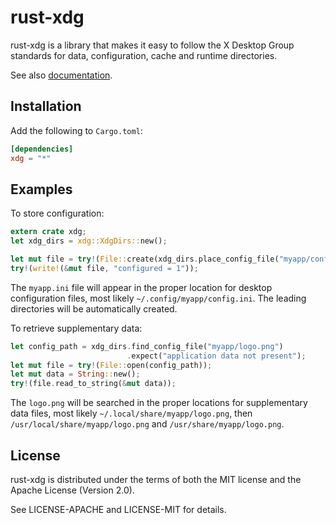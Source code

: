 rust-xdg
========

rust-xdg is a library that makes it easy to follow the X Desktop Group
standards for data, configuration, cache and runtime directories.

See also [documentation](https://whitequark.github.io/rust-xdg/xdg/).

Installation
------------

Add the following to `Cargo.toml`:

```toml
[dependencies]
xdg = "*"
```

Examples
--------

To store configuration:

```rust
extern crate xdg;
let xdg_dirs = xdg::XdgDirs::new();

let mut file = try!(File::create(xdg_dirs.place_config_file("myapp/config.ini")));
try!(write!(&mut file, "configured = 1"));
```

The `myapp.ini` file will appear in the proper location for desktop
configuration files, most likely `~/.config/myapp/config.ini`.
The leading directories will be automatically created.

To retrieve supplementary data:

```rust
let config_path = xdg_dirs.find_config_file("myapp/logo.png")
                          .expect("application data not present");
let mut file = try!(File::open(config_path));
let mut data = String::new();
try!(file.read_to_string(&mut data));
```

The `logo.png` will be searched in the proper locations for
supplementary data files, most likely `~/.local/share/myapp/logo.png`,
then `/usr/local/share/myapp/logo.png` and `/usr/share/myapp/logo.png`.

License
-------

rust-xdg is distributed under the terms of both the MIT license
and the Apache License (Version 2.0).

See LICENSE-APACHE and LICENSE-MIT for details.
